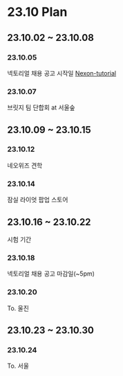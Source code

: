 # 23.10 Plan
## 23.10.02 ~ 23.10.08
### 23.10.05
넥토리얼 채용 공고 시작일
[Nexon-tutorial](https://www.nexon-tutorial.com/?utm_, "nexon-tutorial link")
### 23.10.07
브릿지 팀 단합회 at 서울숲
## 23.10.09 ~ 23.10.15
### 23.10.12
네오위즈 견학
### 23.10.14
잠실 라이엇 팝업 스토어
## 23.10.16 ~ 23.10.22
시험 기간
### 23.10.18
넥토리얼 채용 공고 마감일(~5pm)
### 23.10.20
To. 울진 
## 23.10.23 ~ 23.10.30
### 23.10.24
To. 서울

